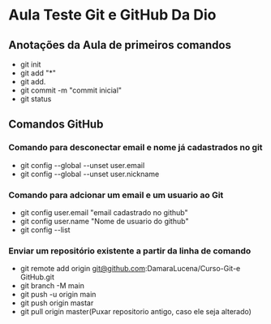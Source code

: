 # Aula Teste Git e GitHub Da Dio

## Anotações da Aula de primeiros comandos

- git init
- git add "\*"
- git add.
- git commit -m "commit inicial"
- git status

## Comandos GitHub

### Comando para desconectar email e nome já cadastrados no git

- git config --global --unset user.email
- git config --global --unset user.nickname

### Comando para adcionar um email e um usuario ao Git

- git config user.email "email cadastrado no github"
- git config user.name "Nome de usuario do github"
- git config --list

### Enviar um repositório existente a partir da linha de comando

- git remote add origin git@github.com:DamaraLucena/Curso-Git-e GitHub.git
- git branch -M main
- git push -u origin main
- git push origin mastar
- git pull origin master(Puxar repositorio antigo, caso ele seja alterado)
